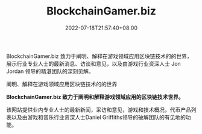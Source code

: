 ﻿---
weight: 
title: "BlockchainGamer.biz"
description: "BlockchainGamer.biz 致力于阐明、解释在游戏领域应用区块链技术的的世界，展示行业专业人士的最新消息、访谈和意见，以及由游戏行业资深人士 Jon Jordan 领导的精湛团队的深刻见解"
date: 2022-07-18T21:57:40+08:00
lastmod: 2022-07-18T16:45:40+08:00
draft: false
authors: ["MineW"]
featuredImage: "blockchaingamer-biz.jpg"
link: "https://www.blockchaingamer.biz/"
tags: ["元宇宙资讯","BlockchainGamer.biz"]
categories: ["navigation"]
navigation: ["元宇宙资讯"]
lightgallery: true
toc: true
pinned: false
recommend: false
recommend1: false
---
BlockchainGamer.biz 致力于阐明、解释在游戏领域应用区块链技术的的世界，展示行业专业人士的最新消息、访谈和意见，以及由游戏行业资深人士 Jon Jordan 领导的精湛团队的深刻见解。

阐明、解释在游戏领域应用区块链技术的的世界

**BlockchainGamer.biz 致力于阐明和解释游戏领域应用的区块链技术世界。**

该网站提供业内专业人士的最新新闻，采访和意见，游戏和技术概况，代币产品列表以及由游戏和音乐行业资深人士Daniel Griffiths领导的破解团队的有见地的功能。

